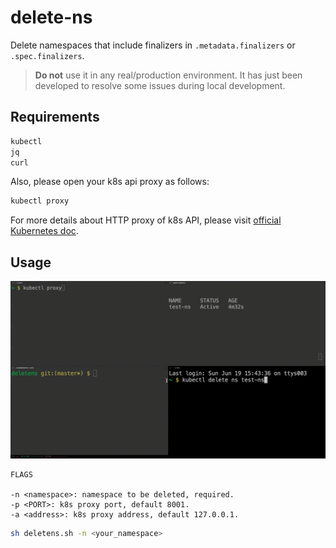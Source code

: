 # delete-ns

Delete namespaces that include finalizers in `.metadata.finalizers` or `.spec.finalizers`.

> **Do not** use it in any real/production environment. It has just been developed to resolve some issues during local development.

## Requirements

```bash
kubectl
jq
curl
```

Also, please open your k8s api proxy as follows:
```bash
kubectl proxy
```

For more details about HTTP proxy of k8s API, please visit [official Kubernetes doc](https://kubernetes.io/docs/tasks/extend-kubernetes/http-proxy-access-api/).

## Usage

![deletens-demo](./deletens-demo.gif)

```
FLAGS

-n <namespace>: namespace to be deleted, required.
-p <PORT>: k8s proxy port, default 8001.
-a <address>: k8s proxy address, default 127.0.0.1.
```

```bash
sh deletens.sh -n <your_namespace>
```
